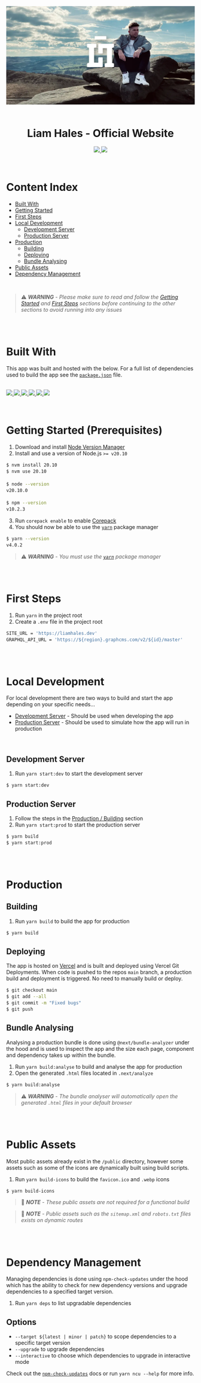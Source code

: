 <div align="center">
  <img src="public/cover.webp"/>
  <br/>
  <br/>
  <h1>
    Liam Hales - Official Website
  </h1>
  <a
    href="https://liamhales.notion.site/f57eb6bc10a0479995a5fef735a7f462?v=d20135f678b1417981a258147c7933d2"
    target="_blank"
  >
    <img src="https://img.shields.io/badge/Notion%20Board-181c24?style=for-the-badge&logo=notion&logoColor=66a2c6"/>
  </a>
  <a
    href="https://github.com/liam-hales/liam-hales-dot-dev/deployments?environment=Production"
    target="_blank"
  >
    <img src="https://img.shields.io/github/deployments/liam-hales/liam-hales-dot-dev/production?style=for-the-badge&label=Build&labelColor=181c24&logo=github&logoColor=66a2c6"/>
  </a>
</div>

<br/>
<br/>

# Content Index

- [Built With](#built-with)
- [Getting Started](#getting-started-prerequisites)
- [First Steps](#first-steps)
- [Local Development](#local-development)
  - [Development Server](#development-server)
  - [Production Server](#production-server)
- [Production](#production)
  - [Building](#building)
  - [Deploying](#deploying)
  - [Bundle Analysing](#bundle-analysing)
- [Public Assets](#public-assets)
- [Dependency Management](#dependency-management)

<br/>

> ⚠️ _**WARNING** - Please make sure to read and follow the [Getting Started](#getting-started-prerequisites) and [First Steps](#first-steps) sections before continuing to the other sections to avoid running into any issues_

<br/>
<br/>

# Built With

This app was built and hosted with the below. For a full list of dependencies used to build the app see the [`package.json`](/package.json) file.

<br/>

<div>
  <a
    href="https://typescriptlang.org"
    target="_blank"
  >
    <img src="https://img.shields.io/badge/TypeScript-181c24?style=for-the-badge&logo=typescript&logoColor=66a2c6"/>
  </a>
  <a
    href="https://reactjs.org"
    target="_blank"
  >
    <img src="https://img.shields.io/badge/React-181c24?style=for-the-badge&logo=react&logoColor=66a2c6"/>
  </a>
  <a
    href="https://nextjs.org"
    target="_blank"
  >
    <img src="https://img.shields.io/badge/Next.js-181c24?style=for-the-badge&logo=next.js&logoColor=66a2c6"/>
  </a>
  <a
    href="https://mui.com"
    target="_blank"
  >
    <img src="https://img.shields.io/badge/Material%20UI-181c24?style=for-the-badge&logo=mui&logoColor=66a2c6"/>
  </a>
  <a
    href="https://framer.com/motion/"
    target="_blank"
  >
    <img src="https://img.shields.io/badge/Framer%20Motion-181c24?style=for-the-badge&logo=framer&logoColor=66a2c6"/>
  </a>
  <a
    href="https://vercel.com"
    target="_blank"
  >
    <img src="https://img.shields.io/badge/Vercel-181c24?style=for-the-badge&logo=vercel&logoColor=66a2c6"/>
  </a>
<div>

<br/>
<br/>

# Getting Started (Prerequisites)

1. Download and install [Node Version Manager]
2. Install and use a version of Node.js `>= v20.10`

```sh
$ nvm install 20.10
$ nvm use 20.10

$ node --version
v20.10.0

$ npm --version
v10.2.3
```

3. Run `corepack enable` to enable [Corepack]
4. You should now be able to use the [`yarn`] package manager

```sh
$ yarn --version
v4.0.2
```

> ⚠️ _**WARNING** - You must use the [`yarn`] package manager_

<br/>
<br/>

# First Steps

1. Run `yarn` in the project root
2. Create a `.env` file in the project root

```sh
SITE_URL = 'https://liamhales.dev'
GRAPHQL_API_URL = 'https://${region}.graphcms.com/v2/${id}/master'
```

<br/>
<br/>

# Local Development

For local development there are two ways to build and start the app depending on your specific needs...

* [Development Server](#development-server) - Should be used when developing the app
* [Production Server](#production-server) - Should be used to simulate how the app will run in production

<br/>

## Development Server

1. Run `yarn start:dev` to start the development server

```sh
$ yarn start:dev
```

## Production Server

1. Follow the steps in the [Production / Building](#building) section
2. Run `yarn start:prod` to start the production server

```sh
$ yarn build
$ yarn start:prod
```

<br/>
<br/>

# Production

## Building

1. Run `yarn build` to build the app for production

```sh
$ yarn build
```

## Deploying

The app is hosted on [Vercel] and is built and deployed using Vercel Git Deployments. When code is pushed to the repos `main` branch, a production build and deployment is triggered. No need to manually build or deploy.

```sh
$ git checkout main
$ git add --all
$ git commit -m "Fixed bugs"
$ git push
```

## Bundle Analysing

Analysing a production bundle is done using `@next/bundle-analyzer` under the hood and is used to inspect the app and the size each page, component and dependency takes up within the bundle.

1. Run `yarn build:analyse` to build and analyse the app for production
2. Open the generated `.html` files located in `.next/analyze`

```sh
$ yarn build:analyse
```

> ⚠️ _**WARNING** - The bundle analyser will automatically open the generated `.html` files in your default browser_

<br/>
<br/>

# Public Assets

Most public assets already exist in the `/public` directory, however some assets such as some of the icons are dynamically built using build scripts.

1. Run `yarn build-icons` to build the `favicon.ico` and `.webp` icons

```sh
$ yarn build-icons
```

> 📝 _**NOTE** - These public assets are not required for a functional build_

> 📝 _**NOTE** - Public assets such as the `sitemap.xml` and `robots.txt` files exists on dynamic routes_

<br/>
<br/>

# Dependency Management

Managing dependencies is done using `npm-check-updates` under the hood which has the ability to check for new dependency versions and upgrade dependencies to a specified target version.

1. Run `yarn deps` to list upgradable dependencies

## Options

- `--target ${latest | minor | patch}` to scope dependencies to a specific target version
- `--upgrade` to upgrade dependencies
- `--interactive` to choose which dependencies to upgrade in interactive mode

Check out the [`npm-check-updates`] docs or run `yarn ncu --help` for more info.

[Node Version Manager]: https://github.com/nvm-sh/nvm
[`yarn`]: https://yarnpkg.com
[Corepack]: https://nodejs.org/api/corepack.html
[Vercel]: https://vercel.com
[`npm-check-updates`]: https://npmjs.com/package/npm-check-updates
